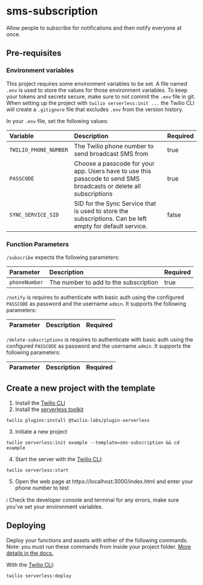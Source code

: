 # sms-subscription

Allow people to subscribe for notifications and then notify everyone at once.

## Pre-requisites

### Environment variables

This project requires some environment variables to be set. A file named `.env` is used to store the values for those environment variables. To keep your tokens and secrets secure, make sure to not commit the `.env` file in git. When setting up the project with `twilio serverless:init ...` the Twilio CLI will create a `.gitignore` file that excludes `.env` from the version history.

In your `.env` file, set the following values:

| Variable | Description | Required |
| :------- | :---------- | :------- |
| `TWILIO_PHONE_NUMBER` | The Twilio phone number to send broadcast SMS from | true |
| `PASSCODE` | Choose a passcode for your app. Users have to use this passcode to send SMS broadcasts or delete all subscriptions | true |
| `SYNC_SERVICE_SID` | SID for the Sync Service that is used to store the subscriptions. Can be left empty for default service. | false |


### Function Parameters

`/subscribe` expects the following parameters:

| Parameter | Description | Required |
| :-------- | :---------- | :------- |
| `phoneNumber` | The number to add to the subscription | true |


`/notify` is requires to authenticate with basic auth using the configured `PASSCODE` as password and the username `admin`. It supports the following parameters:

| Parameter | Description | Required |
| :-------- | :---------- | :------- |


`/delete-subscriptions` is requires to authenticate with basic auth using the configured `PASSCODE` as password and the username `admin`. It supports the following parameters:

| Parameter | Description | Required |
| :-------- | :---------- | :------- |


## Create a new project with the template

1. Install the [Twilio CLI](https://www.twilio.com/docs/twilio-cli/quickstart#install-twilio-cli)
2. Install the [serverless toolkit](https://www.twilio.com/docs/labs/serverless-toolkit/getting-started)

```shell
twilio plugins:install @twilio-labs/plugin-serverless
```

3. Initiate a new project

```
twilio serverless:init example --template=sms-subscription && cd example
```

4. Start the server with the [Twilio CLI](https://www.twilio.com/docs/twilio-cli/quickstart):

```
twilio serverless:start
```

5. Open the web page at https://localhost:3000/index.html and enter your phone number to test

ℹ️ Check the developer console and terminal for any errors, make sure you've set your environment variables.

## Deploying

Deploy your functions and assets with either of the following commands. Note: you must run these commands from inside your project folder. [More details in the docs.](https://www.twilio.com/docs/labs/serverless-toolkit)

With the [Twilio CLI](https://www.twilio.com/docs/twilio-cli/quickstart):

```
twilio serverless:deploy
```
